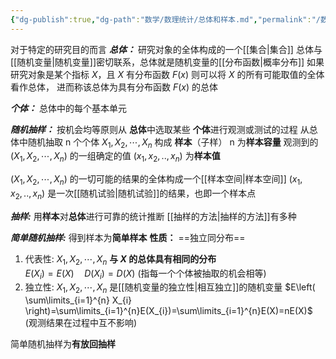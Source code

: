 ```yaml
---
{"dg-publish":true,"dg-path":"数学/数理统计/总体和样本.md","permalink":"/数学/数理统计/总体和样本/","dgPassFrontmatter":true,"noteIcon":"","created":"2024-05-21T15:20:28.234+08:00","updated":"2024-06-08T00:28:57.494+08:00"}
---
```


对于特定的研究目的而言
***总体：***
研究对象的全体构成的一个[[集合\|集合]]
总体与[[随机变量\|随机变量]]密切联系，总体就是随机变量的[[分布函数\|概率分布]]
	如果研究对象是某个指标 $X$，且 $X$ 有分布函数 $F(x)$
	则可以将 $X$ 的所有可能取值的全体看作总体，
	进而称该总体为具有分布函数 $F(x)$ 的总体

***个体：***
总体中的每个基本单元

***随机抽样：***
按机会均等原则从 **总体**中选取某些 **个体**进行观测或测试的过程
从总体中随机抽取 n 个个体 $X_{1},X_{2},\cdots,X_{n}$ 构成 **样本**（子样）  n 为**样本容量** 
观测到的 $(X_{1},X_{2},\cdots,X_{n})$ 的一组确定的值  $(x_{1},x_{2},..,x_{n})$ 为**样本值**

$(X_{1},X_{2},\cdots,X_{n})$ 的一切可能的结果的全体构成一个[[样本空间\|样本空间]]
$(x_{1},x_{2},..,x_{n})$ 是一次[[随机试验\|随机试验]]的结果，也即一个样本点

***抽样:***
用**样本**对**总体**进行可靠的统计推断
[[抽样的方法\|抽样的方法]]有多种

***简单随机抽样:***
得到样本为**简单样本**
**性质：**  ==独立同分布==
1. 代表性:
	$X_{1},X_{2},\cdots,X_{n}$ **与 $X$ 的总体具有相同的分布**   
	$E(X_{i})=E(X)\quad D(X_{i})=D(X)$
	(指每一个个体被抽取的机会相等)
2. 独立性:
	$X_{1},X_{2},\cdots,X_{n}$ 是[[随机变量的独立性\|相互独立]]的随机变量
	$E\left( \sum\limits_{i=1}^{n}  X_{i} \right)=\sum\limits_{i=1}^{n}E(X_{i})=\sum\limits_{i=1}^{n}E(X)=nE(X)$
	(观测结果在过程中互不影响)
	
简单随机抽样为**有放回抽样**



